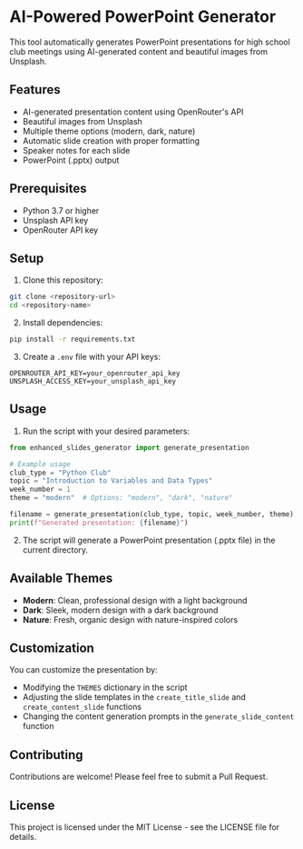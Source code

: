 # AI-Powered PowerPoint Generator

This tool automatically generates PowerPoint presentations for high school club meetings using AI-generated content and beautiful images from Unsplash.

## Features

- AI-generated presentation content using OpenRouter's API
- Beautiful images from Unsplash
- Multiple theme options (modern, dark, nature)
- Automatic slide creation with proper formatting
- Speaker notes for each slide
- PowerPoint (.pptx) output

## Prerequisites

- Python 3.7 or higher
- Unsplash API key
- OpenRouter API key

## Setup

1. Clone this repository:
```bash
git clone <repository-url>
cd <repository-name>
```

2. Install dependencies:
```bash
pip install -r requirements.txt
```

3. Create a `.env` file with your API keys:
```
OPENROUTER_API_KEY=your_openrouter_api_key
UNSPLASH_ACCESS_KEY=your_unsplash_api_key
```

## Usage

1. Run the script with your desired parameters:
```python
from enhanced_slides_generator import generate_presentation

# Example usage
club_type = "Python Club"
topic = "Introduction to Variables and Data Types"
week_number = 1
theme = "modern"  # Options: "modern", "dark", "nature"

filename = generate_presentation(club_type, topic, week_number, theme)
print(f"Generated presentation: {filename}")
```

2. The script will generate a PowerPoint presentation (.pptx file) in the current directory.

## Available Themes

- **Modern**: Clean, professional design with a light background
- **Dark**: Sleek, modern design with a dark background
- **Nature**: Fresh, organic design with nature-inspired colors

## Customization

You can customize the presentation by:
- Modifying the `THEMES` dictionary in the script
- Adjusting the slide templates in the `create_title_slide` and `create_content_slide` functions
- Changing the content generation prompts in the `generate_slide_content` function

## Contributing

Contributions are welcome! Please feel free to submit a Pull Request.

## License

This project is licensed under the MIT License - see the LICENSE file for details. 